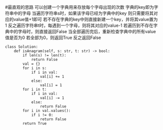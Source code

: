 #最直观的思路
可以创建一个字典用来存放每个字母出现的次数
字典的key即为字符串中的字母
当遍历字符串s时，如果该字母已经为字典中的key
则只需要将其对应的value值+1即可
若不存在字典的key中则直接新建一个key，并将其value置为1
反之遍历字符串t时，每遇到一个字母，则将其对应的value-1
若遍历到不存在字典中的字母时，则直接返回False
当全部遍历完后，重新检查字典中的所有value值是否为0
若全部为0，则返回True
反之返回False



```shell
class Solution:
    def isAnagram(self, s: str, t: str) -> bool:
        if len(s) != len(t):
            return False
        val = {}
        for i in s:
            if i in val:
                val[i] += 1
            else:
                val[i] = 1
        for i in t:
            if i in val:
                val[i] -= 1
            else:
                return False
        for i in val.values():
            if i != 0:
                return False
        return True

            
```


